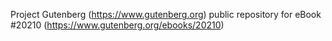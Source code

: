 Project Gutenberg (https://www.gutenberg.org) public repository for eBook #20210 (https://www.gutenberg.org/ebooks/20210)
